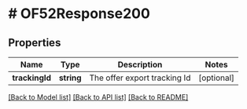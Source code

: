 # # OF52Response200

## Properties

Name | Type | Description | Notes
------------ | ------------- | ------------- | -------------
**trackingId** | **string** | The offer export tracking Id | [optional]

[[Back to Model list]](../../README.md#models) [[Back to API list]](../../README.md#endpoints) [[Back to README]](../../README.md)
